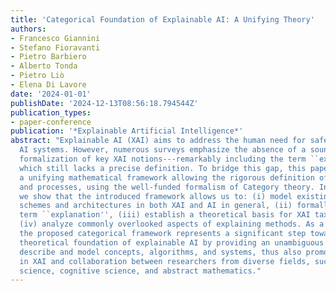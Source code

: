 ```yaml
---
title: 'Categorical Foundation of Explainable AI: A Unifying Theory'
authors:
- Francesco Giannini
- Stefano Fioravanti
- Pietro Barbiero
- Alberto Tonda
- Pietro Liò
- Elena Di Lavore
date: '2024-01-01'
publishDate: '2024-12-13T08:56:18.794544Z'
publication_types:
- paper-conference
publication: '*Explainable Artificial Intelligence*'
abstract: "Explainable AI (XAI) aims to address the human need for safe and reliable
  AI systems. However, numerous surveys emphasize the absence of a sound mathematical
  formalization of key XAI notions---remarkably including the term ``explanation'',
  which still lacks a precise definition. To bridge this gap, this paper introduces
  a unifying mathematical framework allowing the rigorous definition of key XAI notions
  and processes, using the well-funded formalism of Category theory. In particular,
  we show that the introduced framework allows us to: (i) model existing learning
  schemes and architectures in both XAI and AI in general, (ii) formally define the
  term ``explanation'', (iii) establish a theoretical basis for XAI taxonomies, and
  (iv) analyze commonly overlooked aspects of explaining methods. As a consequence,
  the proposed categorical framework represents a significant step towards a sound
  theoretical foundation of explainable AI by providing an unambiguous language to
  describe and model concepts, algorithms, and systems, thus also promoting research
  in XAI and collaboration between researchers from diverse fields, such as computer
  science, cognitive science, and abstract mathematics."
---
```

